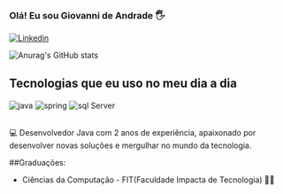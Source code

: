 ### Olá! Eu sou Giovanni de Andrade 🖐️

[![Linkedin](https://img.shields.io/badge/LinkedIn-0077B5?style=for-the-badge&logo=linkedin&logoColor=white)](https://www.linkedin.com/in/giovanni-aprile/)

![Anurag's GitHub stats](https://github-readme-stats.vercel.app/api?username=giaprile13&show_icons=true&theme=onedark)


## Tecnologias que eu uso no meu dia a dia

<div style="display: inline_block">
  <img align="center" alt="java" src="https://img.shields.io/badge/Java-ED8B00?style=for-the-badge&logo=openjdk&logoColor=white" />

  <img align="center" alt="spring" src="https://img.shields.io/badge/Spring-6DB33F?style=for-the-badge&logo=spring&logoColor=white" />

  <img align="center" alt="sql Server" src="https://img.shields.io/badge/Microsoft_SQL_Server-CC2927?style=for-the-badge&logo=microsoft-sql-server&logoColor=white" />
</div><br/>

💻 Desenvolvedor Java com 2 anos de experiência, apaixonado por desenvolver novas soluções e mergulhar no mundo da tecnologia.

##Graduações:
- Ciências da Computação - FIT(Faculdade Impacta de Tecnologia) 👨‍💻

